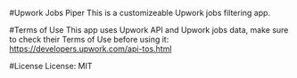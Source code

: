 #Upwork Jobs Piper
This is a customizeable Upwork jobs filtering app.

#Terms of Use
This app uses Upwork API and Upwork jobs data, make sure to check their Terms of Use before using it: https://developers.upwork.com/api-tos.html

#License
License: MIT
